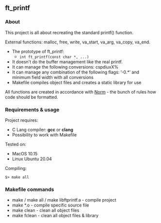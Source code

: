 ## ft_printf

### About

This project is all about recreating the standard printf() function.

External functions: malloc, free, write, va_start, va_arg, va_copy, va_end.

* The prototype of ft_printf:
  * `int ft_printf(const char *, ...)`
* It doesn't do the buffer management like the real printf.
* It can manage the following conversions: cspdiuxX%
* It can manage any combination of the following flags: ’-0.*’ and minimum field
width with all conversions
* Makefile compiles object files and creates a static library for use

All functions are created in accordance with [Norm](https://github.com/42School/norminette) - the bunch of rules how code should be formatted.

### Requirements & usage
Project requires:
* C Lang compiler: **gcc** or **clang**
* Possibility to work with Makefile

Tested on:
* MacOS 10.15
* Linux Ubuntu 20.04

Compiling:
```
$> make all
```

### Makefile commands

* make / make all / make libftprintf.a - compile project
* make *.o - compile specific source file
* make clean - clean all object files
* make fclean - clean all object files & library
